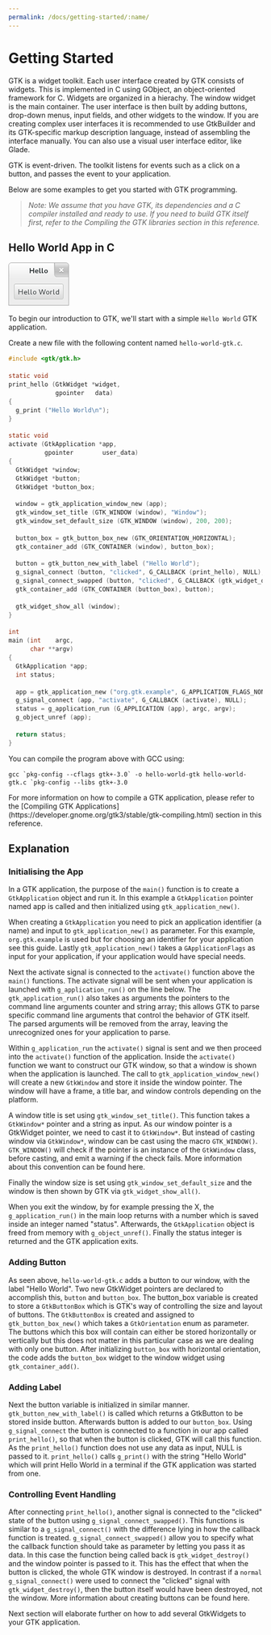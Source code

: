 ```yaml
---
permalink: /docs/getting-started/:name/
---
```

# Getting Started

GTK is a widget toolkit. Each user interface created by GTK consists of widgets. This is implemented in C using GObject, an object-oriented framework for C. Widgets are organized in a hierachy. The window widget is the main container. The user interface is then built by adding buttons, drop-down menus, input fields, and other widgets to the window. If you are creating complex user interfaces it is recommended to use GtkBuilder and its GTK-specific markup description language, instead of assembling the interface manually. You can also use a visual user interface editor, like Glade.

GTK is event-driven. The toolkit listens for events such as a click on a button, and passes the event to your application.

Below are some examples to get you started with GTK programming.

> *Note: We assume that you have GTK, its dependencies and a C compiler installed and ready to use. If you need to build GTK itself first, refer to the Compiling the GTK libraries section in this reference.*

## Hello World App in C

![Hello World Application in GTK using C](/assets/img/docs/docs-hello-world-c.png)

To begin our introduction to GTK, we'll start with a simple `Hello World` GTK application.

Create a new file with the following content named `hello-world-gtk.c`.

```c
#include <gtk/gtk.h>

static void
print_hello (GtkWidget *widget,
             gpointer   data)
{
  g_print ("Hello World\n");
}

static void
activate (GtkApplication *app,
          gpointer        user_data)
{
  GtkWidget *window;
  GtkWidget *button;
  GtkWidget *button_box;

  window = gtk_application_window_new (app);
  gtk_window_set_title (GTK_WINDOW (window), "Window");
  gtk_window_set_default_size (GTK_WINDOW (window), 200, 200);

  button_box = gtk_button_box_new (GTK_ORIENTATION_HORIZONTAL);
  gtk_container_add (GTK_CONTAINER (window), button_box);

  button = gtk_button_new_with_label ("Hello World");
  g_signal_connect (button, "clicked", G_CALLBACK (print_hello), NULL);
  g_signal_connect_swapped (button, "clicked", G_CALLBACK (gtk_widget_destroy), window);
  gtk_container_add (GTK_CONTAINER (button_box), button);

  gtk_widget_show_all (window);
}

int
main (int    argc,
      char **argv)
{
  GtkApplication *app;
  int status;

  app = gtk_application_new ("org.gtk.example", G_APPLICATION_FLAGS_NONE);
  g_signal_connect (app, "activate", G_CALLBACK (activate), NULL);
  status = g_application_run (G_APPLICATION (app), argc, argv);
  g_object_unref (app);

  return status;
}
```

You can compile the program above with GCC using:

```shell
gcc `pkg-config --cflags gtk+-3.0` -o hello-world-gtk hello-world-gtk.c `pkg-config --libs gtk+-3.0
```

<div class="alert alert-tertiary">
For more information on how to compile a GTK application, please refer to the [Compiling GTK Applications](https://developer.gnome.org/gtk3/stable/gtk-compiling.html) section in this reference.
</div>

## Explanation

### Initialising the App

In a GTK application, the purpose of the `main()` function is to create a `GtkApplication` object and run it. In this example a `GtkApplication` pointer named app is called and then initialized using `gtk_application_new()`.

When creating a `GtkApplication` you need to pick an application identifier (a name) and input to `gtk_application_new()` as parameter. For this example, `org.gtk.example` is used but for choosing an identifier for your application see this guide. Lastly `gtk_application_new()` takes a `GApplicationFlags` as input for your application, if your application would have special needs.

Next the activate signal is connected to the `activate()` function above the `main()` functions. The activate signal will be sent when your application is launched with `g_application_run()` on the line below. The `gtk_application_run()` also takes as arguments the pointers to the command line arguments counter and string array; this allows GTK to parse specific command line arguments that control the behavior of GTK itself. The parsed arguments will be removed from the array, leaving the unrecognized ones for your application to parse.

Within `g_application_run` the `activate()` signal is sent and we then proceed into the `activate()` function of the application. Inside the `activate()` function we want to construct our GTK window, so that a window is shown when the application is launched. The call to `gtk_application_window_new()` will create a new `GtkWindow` and store it inside the window pointer. The window will have a frame, a title bar, and window controls depending on the platform.

A window title is set using `gtk_window_set_title()`. This function takes a `GtkWindow*` pointer and a string as input. As our window pointer is a GtkWidget pointer, we need to cast it to `GtkWindow*`. But instead of casting window via `GtkWindow*`, window can be cast using the macro `GTK_WINDOW()`. `GTK_WINDOW()` will check if the pointer is an instance of the `GtkWindow` class, before casting, and emit a warning if the check fails. More information about this convention can be found here.

Finally the window size is set using `gtk_window_set_default_size` and the window is then shown by GTK via `gtk_widget_show_all()`.

When you exit the window, by for example pressing the X, the `g_application_run()` in the main loop returns with a number which is saved inside an integer named "status". Afterwards, the `GtkApplication` object is freed from memory with `g_object_unref()`. Finally the status integer is returned and the GTK application exits.

### Adding Button
As seen above, `hello-world-gtk.c` adds a button to our window, with the label "Hello World". Two new GtkWidget pointers are declared to accomplish this, `button` and `button_box`. The button_box variable is created to store a `GtkButtonBox` which is GTK's way of controlling the size and layout of buttons. The `GtkButtonBox` is created and assigned to `gtk_button_box_new()` which takes a `GtkOrientation` enum as parameter. The buttons which this box will contain can either be stored horizontally or vertically but this does not matter in this particular case as we are dealing with only one button. After initializing `button_box` with horizontal orientation, the code adds the `button_box` widget to the window widget using `gtk_container_add()`.

### Adding Label

Next the button variable is initialized in similar manner. `gtk_button_new_with_label()` is called which returns a GtkButton to be stored inside button. Afterwards button is added to our `button_box`. Using `g_signal_connect` the button is connected to a function in our app called `print_hello()`, so that when the button is clicked, GTK will call this function. As the `print_hello()` function does not use any data as input, NULL is passed to it. `print_hello()` calls `g_print()` with the string "Hello World" which will print Hello World in a terminal if the GTK application was started from one.

### Controlling Event Handling

After connecting `print_hello()`, another signal is connected to the "clicked" state of the button using `g_signal_connect_swapped()`. This functions is similar to a `g_signal_connect()` with the difference lying in how the callback function is treated. `g_signal_connect_swapped()` allow you to specify what the callback function should take as parameter by letting you pass it as data. In this case the function being called back is `gtk_widget_destroy()` and the window pointer is passed to it. This has the effect that when the button is clicked, the whole GTK window is destroyed. In contrast if a `normal g_signal_connect()` were used to connect the "clicked" signal with `gtk_widget_destroy()`, then the button itself would have been destroyed, not the window. More information about creating buttons can be found here.

Next section will elaborate further on how to add several GtkWidgets to your GTK application.